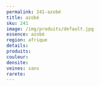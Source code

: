 ```yaml
---
permalink: 241-azobé
title: azobé
sku: 241
image: /img/produits/default.jpg
essence: azobé
region: afrique
details: 
produits:
couleur: 
densite: 
veines: sans
rarete: 
---
```

